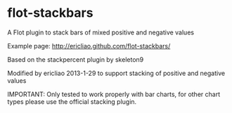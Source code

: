 flot-stackbars
==============

A Flot plugin to stack bars of mixed positive and negative values

Example page: http://ericliao.github.com/flot-stackbars/

Based on the stackpercent plugin by skeleton9

Modified by ericliao 2013-1-29 to support stacking of positive and negative values

IMPORTANT: Only tested to work properly with bar charts, for other chart types
           please use the official stacking plugin.
